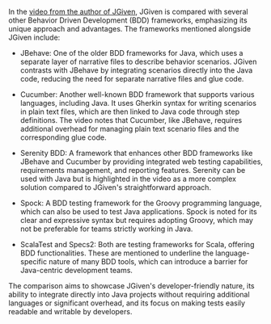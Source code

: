 In the [video from the author of JGiven](https://youtu.be/x-6bT_0dTWI?si=ykyKMw2mKKcXnsfn), JGiven is compared with several other Behavior Driven Development (BDD) frameworks, emphasizing its unique approach and advantages. The frameworks mentioned alongside JGiven include:

* JBehave: One of the older BDD frameworks for Java, which uses a separate layer of narrative files to describe behavior scenarios. JGiven contrasts with JBehave by integrating scenarios directly into the Java code, reducing the need for separate narrative files and glue code.
* Cucumber: Another well-known BDD framework that supports various languages, including Java. It uses Gherkin syntax for writing scenarios in plain text files, which are then linked to Java code through step definitions. The video notes that Cucumber, like JBehave, requires additional overhead for managing plain text scenario files and the corresponding glue code.

* Serenity BDD: A framework that enhances other BDD frameworks like JBehave and Cucumber by providing integrated web testing capabilities, requirements management, and reporting features. Serenity can be used with Java but is highlighted in the video as a more complex solution compared to JGiven's straightforward approach.
* Spock: A BDD testing framework for the Groovy programming language, which can also be used to test Java applications. Spock is noted for its clear and expressive syntax but requires adopting Groovy, which may not be preferable for teams strictly working in Java.

* ScalaTest and Specs2: Both are testing frameworks for Scala, offering BDD functionalities. These are mentioned to underline the language-specific nature of many BDD tools, which can introduce a barrier for Java-centric development teams.

The comparison aims to showcase JGiven's developer-friendly nature, its ability to integrate directly into Java projects without requiring additional languages or significant overhead, and its focus on making tests easily readable and writable by developers.
